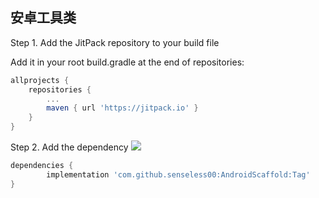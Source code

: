 ## 安卓工具类

Step 1. Add the JitPack repository to your build file

Add it in your root build.gradle at the end of repositories:
```groovy
allprojects {
    repositories {
        ...
        maven { url 'https://jitpack.io' }
    }
}
```

Step 2. Add the dependency
[![](https://jitpack.io/v/senseless00/AndroidScaffold.svg)](https://jitpack.io/#senseless00/AndroidScaffold)
```groovy
dependencies {
        implementation 'com.github.senseless00:AndroidScaffold:Tag'
}
```